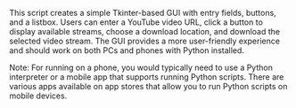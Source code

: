 This script creates a simple Tkinter-based GUI with entry fields, buttons, and a listbox. Users can enter a YouTube video URL,
click a button to display available streams, choose a download location, and download the selected video stream. 
The GUI provides a more user-friendly experience and should work on both PCs and phones with Python installed.

Note: For running on a phone, you would typically need to use a Python interpreter or a mobile app that supports running Python scripts.
There are various apps available on app stores that allow you to run Python scripts on mobile devices.
